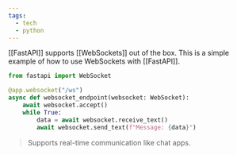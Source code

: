 ```yaml
---
tags:
  - tech
  - python
---
```

[[FastAPI]] supports [[WebSockets]] out of the box. 
This is a simple example of how to use WebSockets with [[FastAPI]].

```python
from fastapi import WebSocket

@app.websocket("/ws")
async def websocket_endpoint(websocket: WebSocket):
    await websocket.accept()
    while True:
        data = await websocket.receive_text()
        await websocket.send_text(f"Message: {data}")
```
> Supports real-time communication like chat apps.
